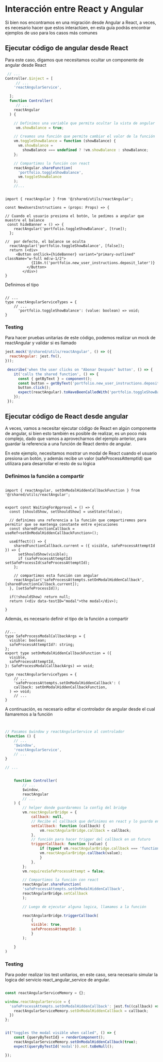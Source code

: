 # Interacción entre React y Angular

Si bien nos encontramos en una migración desde Angular a React, a veces, es necesario hacer que estos interactúen, en esta guía podrás encontrar ejemplos de uso para los casos más comunes


## Ejecutar código de angular desde React

Para este caso, digamos que necesitamos ocultar un componente de angular desde React


```jsx title="app/assets/javascripts/surBTC/controllers/portfolio_controller.js"
 // ...
Controller.$inject = [
     // ...
    'reactAngularService',

  ];
  function Controller(
     // ...
    reactAngular
  ) { 

    // Definimos una variable que permita ocultar la vista de angular
     vm.showBalance = true;

    // Creamos una función que permite cambiar el valor de la función
    vm.toggleShowBalance = function (showBalance) {
      vm.showBalance =
        showBalance === undefined ? !vm.showBalance : showBalance;
    };

    // Compartimos la función con react
    reactAngular.shareFunction(
      'portfolio.toggleShowBalance',
      vm.toggleShowBalance
    );
    //...

```


```tsx title="app/react/features/portfolio/components/NewUsersInstructions.tsx"

import { reactAngular } from '@/shared/utils/reactAngular';

const NewUsersInstructions = (props: Props) => {

// Cuando el usuario presiona el botón, le pedimos a angular que muestre el balance
 const hideBanner = () => {
    reactAngular('portfolio.toggleShowBalance', [true]);
  };

//  por defecto, el balance se oculta
  reactAngular('portfolio.toggleShowBalance', [false]);
  return (<div>
     <Button onClick={hideBanner} variant="primary-outlined" className="w-full md:w-1/2">
            {I18n.t('portfolio.new_user_instructions.deposit_later')}
          </Button>
        </div>)
}

```


Definimos el tipo 

```tsx title="app/react/shared/utils/reactAngular.ts"

// ...
type reactAngularServiceTypes = {
    // ...
      'portfolio.toggleShowBalance': (value: boolean) => void;
}
```


### Testing

Para hacer pruebas unitarias de este código, podemos realizar un mock de reactAngular y validar si es llamado

``` js title="NewUserInstructions.spec.js"
jest.mock('@/shared/utils/reactAngular', () => ({
  reactAngular: jest.fn(),
}));

 describe('when the user clicks on "Abonar Después" button', () => {
    it('calls the shared function', () => {
      const { getByText } = component();
      const button = getByText('portfolio.new_user_instructions.deposit_later', { exact: false });
      button.click();
      expect(reactAngular).toHaveBeenCalledWith('portfolio.toggleShowBalance', [true]);
    });
 });
```

## Ejecutar código de React desde angular

A veces, vamos a necesitar ejecutar código de React en algún componente de angular, si bien esto también es posible de realizar, es un poco más complejo, dado que vamos a aprovecharnos del ejemplo anterior, para guardar la referencia a una función de React dentro de angular.



En este ejemplo, necesitamos mostrar un modal de React cuando el usuario presiona un botón, y además recibe un valor (safeProcessAttemptId) que utilizara para desarrollar el resto de su lógica

### Definimos la función a compartir

```tsx title="app/react/features/safe_process_attempts/pages/WaitingForApproval.tsx"

import { reactAngular, setOnModalHiddenCallbackFunction } from '@/shared/utils/reactAngular';


export const WaitingForApproval = () => {
  const [shouldShow, setShouldShow] = useState(false);

  // definimos una referencia a la función que compartiremos para permitir que se mantenga constante entre ejecuciones
  const sharedFunctionCallback = useRef<setOnModalHiddenCallbackFunction>();

  useEffect(() => {
    sharedFunctionCallback.current = ({ visible, safeProcessAttemptId }) => {
      setShouldShow(visible);
      if (safeProcessAttemptId) setSafeProcessId(safeProcessAttemptId);
    };

    // compartimos esta función con angular
    reactAngular('safeProcessAttempts.setOnModalHiddenCallback', [sharedFunctionCallback.current]);
  }, [setSafeProcessId]);

  if(!shouldShow) return null;
  return (<div data-testID="modal">the modal</div>);
  
}
```


Además, es necesario definir el tipo de la función a compartir


```tsx title="app/react/shared/utils/reactAngular.ts"

//...
type SafeProcessModalCallbackArgs = {
  visible: boolean;
  safeProcessAttemptId?: string;
};
export type setOnModalHiddenCallbackFunction = ({
  visible,
  safeProcessAttemptId,
}: SafeProcessModalCallbackArgs) => void;

type reactAngularServiceTypes = {
    // ...
    'safeProcessAttempts.setOnModalHiddenCallback': (
    callback: setOnModalHiddenCallbackFunction,
  ) => void;
    // ...
}

```

A continuación, es necesario editar el controlador de angular desde el cual llamaremos a la función


```jsx title="app/assets/javascripts/surBTC/controllers/new_withdrawal_controller.js" showLineNumbers


// Pasamos $window y reactAngularService al controlador
(function () {
    // ...
    '$window',
    'reactAngularService',
    // ... 
}

// ...


    function Controller(
        // ...
        $window,
        reactAngular
        // ...
    ) {
        // helper donde guardaremos la config del bridge
        vm.reactAngularBridge = {
            callback: null,
            // Recibe el callback que definimos en react y lo guarda en una variable
            setCallback: function (callback) {
                vm.reactAngularBridge.callback = callback;
            },
            // función para hacer trigger del callback en un futuro
            triggerCallback: function (value) {
                if (typeof vm.reactAngularBridge.callback === 'function') {
                vm.reactAngularBridge.callback(value);
                }
            },
        };
        vm.requiresSafeProcessAttempt = false;

        // Compartimos la función con react 
        reactAngular.shareFunction(
        'safeProcessAttempts.setOnModalHiddenCallback',
        reactAngularBridge.setCallback
        );

        // Luego de ejecutar alguna logica, llamamos a la función

        reactAngularBridge.triggerCallback(
            {
            visible: true,
            safeProcessAttemptId: 1
            }
        );

    }
)

```

### Testing

Para poder realizar los test unitarios, en este caso, sera necesario simular la logica del servicio react_angular_service de angular.

```js title="WaitingForApproval.spec.js"

const reactAngularServiceMemory = {};

window.reactAngularService = {
  'safeProcessAttempts.setOnModalHiddenCallback': jest.fn((callback) => {
    reactAngularServiceMemory.setOnModalHiddenCallback = callback;
  })
};


it("toggles the modal visible when called", () => {
    const {queryByTestId} = renderComponent();
    reactAngularServiceMemory.setOnModalHiddenCallback(true);
    expect(queryByTestId('modal')).not.toBeNull();

});

```
